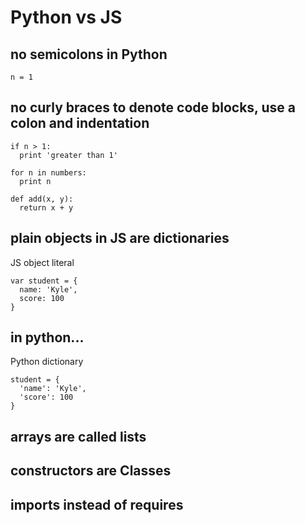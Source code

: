 # Python vs JS

## no semicolons in Python
```
n = 1
```

## no curly braces to denote code blocks, use a colon and indentation
```
if n > 1:
  print 'greater than 1'

for n in numbers:
  print n

def add(x, y):
  return x + y
```

## plain objects in JS are dictionaries
JS object literal
```
var student = {
  name: 'Kyle',
  score: 100
}
```
## in python...
Python dictionary
```
student = {
  'name': 'Kyle',
  'score': 100
}
```

## arrays are called lists

## constructors are Classes

## imports instead of requires
